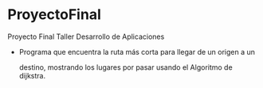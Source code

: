 # ProyectoFinal
Proyecto Final Taller Desarrollo de Aplicaciones
+ Programa que encuentra la ruta más corta para llegar de un origen a un

  destino, mostrando los lugares por pasar usando el Algoritmo de dijkstra.

